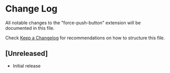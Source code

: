 # Change Log

All notable changes to the "force-push-button" extension will be documented in this file.

Check [Keep a Changelog](http://keepachangelog.com/) for recommendations on how to structure this file.

## [Unreleased]

- Initial release
